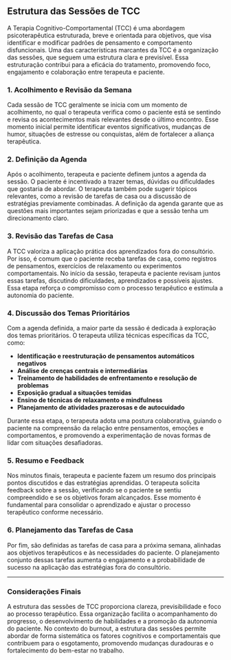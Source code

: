 
## Estrutura das Sessões de TCC

A Terapia Cognitivo-Comportamental (TCC) é uma abordagem psicoterapêutica estruturada, breve e orientada para objetivos, que visa identificar e modificar padrões de pensamento e comportamento disfuncionais. Uma das características marcantes da TCC é a organização das sessões, que seguem uma estrutura clara e previsível. Essa estruturação contribui para a eficácia do tratamento, promovendo foco, engajamento e colaboração entre terapeuta e paciente.

### 1. Acolhimento e Revisão da Semana

Cada sessão de TCC geralmente se inicia com um momento de acolhimento, no qual o terapeuta verifica como o paciente está se sentindo e revisa os acontecimentos mais relevantes desde o último encontro. Esse momento inicial permite identificar eventos significativos, mudanças de humor, situações de estresse ou conquistas, além de fortalecer a aliança terapêutica.

### 2. Definição da Agenda

Após o acolhimento, terapeuta e paciente definem juntos a agenda da sessão. O paciente é incentivado a trazer temas, dúvidas ou dificuldades que gostaria de abordar. O terapeuta também pode sugerir tópicos relevantes, como a revisão de tarefas de casa ou a discussão de estratégias previamente combinadas. A definição da agenda garante que as questões mais importantes sejam priorizadas e que a sessão tenha um direcionamento claro.

### 3. Revisão das Tarefas de Casa

A TCC valoriza a aplicação prática dos aprendizados fora do consultório. Por isso, é comum que o paciente receba tarefas de casa, como registros de pensamentos, exercícios de relaxamento ou experimentos comportamentais. No início da sessão, terapeuta e paciente revisam juntos essas tarefas, discutindo dificuldades, aprendizados e possíveis ajustes. Essa etapa reforça o compromisso com o processo terapêutico e estimula a autonomia do paciente.

### 4. Discussão dos Temas Prioritários

Com a agenda definida, a maior parte da sessão é dedicada à exploração dos temas prioritários. O terapeuta utiliza técnicas específicas da TCC, como:

- **Identificação e reestruturação de pensamentos automáticos negativos**
- **Análise de crenças centrais e intermediárias**
- **Treinamento de habilidades de enfrentamento e resolução de problemas**
- **Exposição gradual a situações temidas**
- **Ensino de técnicas de relaxamento e mindfulness**
- **Planejamento de atividades prazerosas e de autocuidado**

Durante essa etapa, o terapeuta adota uma postura colaborativa, guiando o paciente na compreensão da relação entre pensamentos, emoções e comportamentos, e promovendo a experimentação de novas formas de lidar com situações desafiadoras.

### 5. Resumo e Feedback

Nos minutos finais, terapeuta e paciente fazem um resumo dos principais pontos discutidos e das estratégias aprendidas. O terapeuta solicita feedback sobre a sessão, verificando se o paciente se sentiu compreendido e se os objetivos foram alcançados. Esse momento é fundamental para consolidar o aprendizado e ajustar o processo terapêutico conforme necessário.

### 6. Planejamento das Tarefas de Casa

Por fim, são definidas as tarefas de casa para a próxima semana, alinhadas aos objetivos terapêuticos e às necessidades do paciente. O planejamento conjunto dessas tarefas aumenta o engajamento e a probabilidade de sucesso na aplicação das estratégias fora do consultório.

---

### Considerações Finais

A estrutura das sessões de TCC proporciona clareza, previsibilidade e foco ao processo terapêutico. Essa organização facilita o acompanhamento do progresso, o desenvolvimento de habilidades e a promoção da autonomia do paciente. No contexto do burnout, a estrutura das sessões permite abordar de forma sistemática os fatores cognitivos e comportamentais que contribuem para o esgotamento, promovendo mudanças duradouras e o fortalecimento do bem-estar no trabalho.
```
